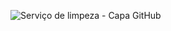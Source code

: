 ![Serviço de limpeza - Capa GitHub](https://github.com/user-attachments/assets/39cad768-9b23-4432-875f-e763e223fb69)
